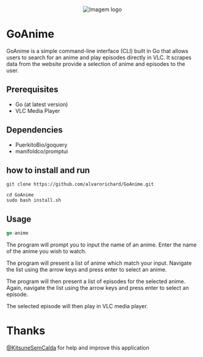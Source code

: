 
<p align="center">
  <img src="https://i.imgur.com/rgkp8OS.png" alt="Imagem logo" />
</p>


# GoAnime 
GoAnime is a simple command-line interface (CLI) built in Go that allows users to search for an anime and play episodes directly in VLC. It scrapes data from the website  provide a selection of anime and episodes to the user.

## Prerequisites

* Go (at latest version)
*  VLC Media Player

## Dependencies
* PuerkitoBio/goquery
* manifoldco/promptui

## how to install and run

```shell
git clone https://github.com/alvarorichard/GoAnime.git
```
```shell
cd GoAnime
sudo bash install.sh
```

## Usage
```go
go-anime
```

The program will prompt you to input the name of an anime. Enter the name of the anime you wish to watch.

 The program will present a list of anime which match your input. Navigate the list using the arrow keys and press enter to select an anime.

The program will then present a list of episodes for the selected anime. Again, navigate the list using the arrow keys and press enter to select an episode.

The selected episode will then play in VLC media player.

# Thanks 
[@KitsuneSemCalda](https://github.com/KitsuneSemCalda) for help and improve this application
